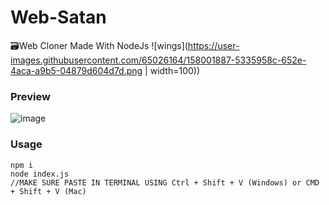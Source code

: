 # Web-Satan
🗃️Web Cloner Made With NodeJs
![wings](https://user-images.githubusercontent.com/65026164/158001887-5335958c-652e-4aca-a9b5-04879d604d7d.png  | width=100))

### Preview
![image](https://user-images.githubusercontent.com/65026164/158001791-dfc7ff99-ab9e-4536-9d82-29fc65cfdfa9.png)

### Usage
```
npm i
node index.js
//MAKE SURE PASTE IN TERMINAL USING Ctrl + Shift + V (Windows) or CMD + Shift + V (Mac)
```
